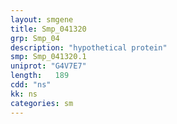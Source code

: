 ```yaml
---
layout: smgene
title: Smp_041320
grp: Smp_04
description: "hypothetical protein"
smp: Smp_041320.1
uniprot: "G4V7E7"
length:   189
cdd: "ns"
kk: ns
categories: sm
---
```

